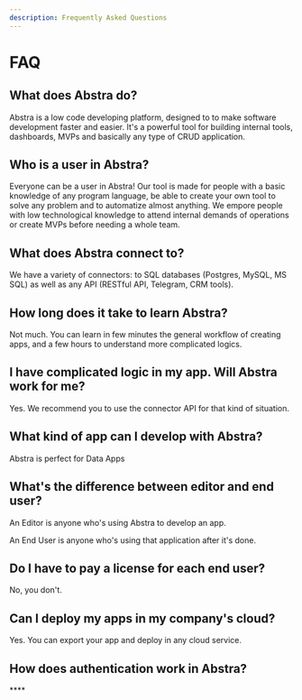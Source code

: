```yaml
---
description: Frequently Asked Questions
---
```


# FAQ

## **What does Abstra do?** 

Abstra is a low code developing platform, designed to to make software development faster and easier. It's a powerful tool for building internal tools, dashboards, MVPs and basically any type of CRUD application.

## **Who is a user in Abstra?**

Everyone can be a user in Abstra! Our tool is made for people with a basic knowledge of any program language, be able to create your own tool to solve any problem and to automatize almost anything. We empore people with low technological knowledge to attend internal demands of operations or create MVPs before needing a whole team.

## **What does Abstra connect to?**

We have a variety of connectors: to SQL databases \(Postgres, MySQL, MS SQL\) as well as any API \(RESTful API, Telegram, CRM tools\). 

## **How long does it take to learn Abstra?** 

Not much. You can learn in few minutes the general workflow of creating apps, and a few hours to understand more complicated logics.

## **I have complicated logic in my app. Will Abstra work for me?**

Yes. We recommend you to use the connector API for that kind of situation.



##  **What kind of app can I develop with Abstra?**

Abstra is perfect for Data Apps

## **What's the difference between editor and end user?**



An Editor is anyone who's using Abstra to develop an app.

An End User is anyone who's using that application after it's done.

## Do I have to pay a license for each end user?

No, you don't.

## Can I deploy my apps in my company's cloud? 

Yes. You can export your app and deploy in any cloud service. 

## **How does authentication work in Abstra?** 

\*\*\*\*

